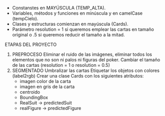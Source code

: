 - Constanstes en MAYÚSCULA (TEMP_ALTA).
- Variables, métodos y funciones en minúscula y en camelCase (tempCielo).
- Clases y estructuras comienzan en mayúscula (Cards).
- Parámetro resolution = 1 si queremos emplear las cartas en tamaño original o
.5 si queremos reducir el tamaño a la mitad.

ETAPAS DEL PROYECTO
1. PREPROCESO
   Eliminar el ruido de las imágenes, eliminar todos los elementos que no son ni palos ni
   figuras del poker.
   Cambiar el tamaño de las cartas (resolution = 1 o resolution = 0.5)
2. SEGMENTADO
   Umbralizar las cartas
   Etiquetar los objetos con colores (label2rgb)
   Crear una clase Cards con los siguientes atributos:
      - imagen color de la carta
      - imagen en gris de la carta
      - centroido
      - BoundingBox
      - RealSuit -> predictedSuit
      - realFigure -> predictedFigure

